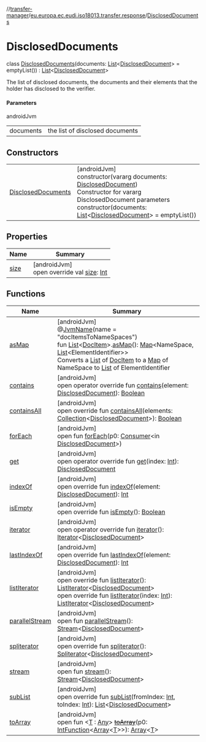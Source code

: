 //[transfer-manager](../../../index.md)/[eu.europa.ec.eudi.iso18013.transfer.response](../index.md)/[DisclosedDocuments](index.md)

# DisclosedDocuments

class [DisclosedDocuments](index.md)(documents: [List](https://kotlinlang.org/api/latest/jvm/stdlib/kotlin.collections/-list/index.html)&lt;[DisclosedDocument](../-disclosed-document/index.md)&gt; = emptyList()) : [List](https://kotlinlang.org/api/latest/jvm/stdlib/kotlin.collections/-list/index.html)&lt;[DisclosedDocument](../-disclosed-document/index.md)&gt; 

The list of disclosed documents, the documents and their elements that the holder has disclosed to the verifier.

#### Parameters

androidJvm

| | |
|---|---|
| documents | the list of disclosed documents |

## Constructors

| | |
|---|---|
| [DisclosedDocuments](-disclosed-documents.md) | [androidJvm]<br>constructor(vararg documents: [DisclosedDocument](../-disclosed-document/index.md))<br>Constructor for vararg DisclosedDocument parameters<br>constructor(documents: [List](https://kotlinlang.org/api/latest/jvm/stdlib/kotlin.collections/-list/index.html)&lt;[DisclosedDocument](../-disclosed-document/index.md)&gt; = emptyList()) |

## Properties

| Name | Summary |
|---|---|
| [size](../-requested-documents/index.md#844915858%2FProperties%2F-360525760) | [androidJvm]<br>open override val [size](../-requested-documents/index.md#844915858%2FProperties%2F-360525760): [Int](https://kotlinlang.org/api/latest/jvm/stdlib/kotlin/-int/index.html) |

## Functions

| Name | Summary |
|---|---|
| [asMap](../../eu.europa.ec.eudi.iso18013.transfer/as-map.md) | [androidJvm]<br>@[JvmName](https://kotlinlang.org/api/latest/jvm/stdlib/kotlin.jvm/-jvm-name/index.html)(name = &quot;docItemsToNameSpaces&quot;)<br>fun [List](https://kotlinlang.org/api/latest/jvm/stdlib/kotlin.collections/-list/index.html)&lt;[DocItem](../-doc-item/index.md)&gt;.[asMap](../../eu.europa.ec.eudi.iso18013.transfer/as-map.md)(): [Map](https://kotlinlang.org/api/latest/jvm/stdlib/kotlin.collections/-map/index.html)&lt;NameSpace, [List](https://kotlinlang.org/api/latest/jvm/stdlib/kotlin.collections/-list/index.html)&lt;ElementIdentifier&gt;&gt;<br>Converts a [List](https://kotlinlang.org/api/latest/jvm/stdlib/kotlin.collections/-list/index.html) of [DocItem](../-doc-item/index.md) to a [Map](https://kotlinlang.org/api/latest/jvm/stdlib/kotlin.collections/-map/index.html) of NameSpace to [List](https://kotlinlang.org/api/latest/jvm/stdlib/kotlin.collections/-list/index.html) of ElementIdentifier |
| [contains](index.md#-350827050%2FFunctions%2F-360525760) | [androidJvm]<br>open operator override fun [contains](index.md#-350827050%2FFunctions%2F-360525760)(element: [DisclosedDocument](../-disclosed-document/index.md)): [Boolean](https://kotlinlang.org/api/latest/jvm/stdlib/kotlin/-boolean/index.html) |
| [containsAll](index.md#17674453%2FFunctions%2F-360525760) | [androidJvm]<br>open override fun [containsAll](index.md#17674453%2FFunctions%2F-360525760)(elements: [Collection](https://kotlinlang.org/api/latest/jvm/stdlib/kotlin.collections/-collection/index.html)&lt;[DisclosedDocument](../-disclosed-document/index.md)&gt;): [Boolean](https://kotlinlang.org/api/latest/jvm/stdlib/kotlin/-boolean/index.html) |
| [forEach](index.md#-2116930551%2FFunctions%2F-360525760) | [androidJvm]<br>open fun [forEach](index.md#-2116930551%2FFunctions%2F-360525760)(p0: [Consumer](https://developer.android.com/reference/kotlin/java/util/function/Consumer.html)&lt;in [DisclosedDocument](../-disclosed-document/index.md)&gt;) |
| [get](../-requested-documents/index.md#961975567%2FFunctions%2F-360525760) | [androidJvm]<br>open operator override fun [get](../-requested-documents/index.md#961975567%2FFunctions%2F-360525760)(index: [Int](https://kotlinlang.org/api/latest/jvm/stdlib/kotlin/-int/index.html)): [DisclosedDocument](../-disclosed-document/index.md) |
| [indexOf](index.md#-1727869120%2FFunctions%2F-360525760) | [androidJvm]<br>open override fun [indexOf](index.md#-1727869120%2FFunctions%2F-360525760)(element: [DisclosedDocument](../-disclosed-document/index.md)): [Int](https://kotlinlang.org/api/latest/jvm/stdlib/kotlin/-int/index.html) |
| [isEmpty](../-requested-documents/index.md#-1000881820%2FFunctions%2F-360525760) | [androidJvm]<br>open override fun [isEmpty](../-requested-documents/index.md#-1000881820%2FFunctions%2F-360525760)(): [Boolean](https://kotlinlang.org/api/latest/jvm/stdlib/kotlin/-boolean/index.html) |
| [iterator](../-requested-documents/index.md#-1577986619%2FFunctions%2F-360525760) | [androidJvm]<br>open operator override fun [iterator](../-requested-documents/index.md#-1577986619%2FFunctions%2F-360525760)(): [Iterator](https://kotlinlang.org/api/latest/jvm/stdlib/kotlin.collections/-iterator/index.html)&lt;[DisclosedDocument](../-disclosed-document/index.md)&gt; |
| [lastIndexOf](index.md#1960148598%2FFunctions%2F-360525760) | [androidJvm]<br>open override fun [lastIndexOf](index.md#1960148598%2FFunctions%2F-360525760)(element: [DisclosedDocument](../-disclosed-document/index.md)): [Int](https://kotlinlang.org/api/latest/jvm/stdlib/kotlin/-int/index.html) |
| [listIterator](../-requested-documents/index.md#-236165689%2FFunctions%2F-360525760) | [androidJvm]<br>open override fun [listIterator](../-requested-documents/index.md#-236165689%2FFunctions%2F-360525760)(): [ListIterator](https://kotlinlang.org/api/latest/jvm/stdlib/kotlin.collections/-list-iterator/index.html)&lt;[DisclosedDocument](../-disclosed-document/index.md)&gt;<br>open override fun [listIterator](../-requested-documents/index.md#845091493%2FFunctions%2F-360525760)(index: [Int](https://kotlinlang.org/api/latest/jvm/stdlib/kotlin/-int/index.html)): [ListIterator](https://kotlinlang.org/api/latest/jvm/stdlib/kotlin.collections/-list-iterator/index.html)&lt;[DisclosedDocument](../-disclosed-document/index.md)&gt; |
| [parallelStream](../-requested-documents/index.md#-1592339412%2FFunctions%2F-360525760) | [androidJvm]<br>open fun [parallelStream](../-requested-documents/index.md#-1592339412%2FFunctions%2F-360525760)(): [Stream](https://developer.android.com/reference/kotlin/java/util/stream/Stream.html)&lt;[DisclosedDocument](../-disclosed-document/index.md)&gt; |
| [spliterator](../-requested-documents/index.md#703021258%2FFunctions%2F-360525760) | [androidJvm]<br>open override fun [spliterator](../-requested-documents/index.md#703021258%2FFunctions%2F-360525760)(): [Spliterator](https://developer.android.com/reference/kotlin/java/util/Spliterator.html)&lt;[DisclosedDocument](../-disclosed-document/index.md)&gt; |
| [stream](../-requested-documents/index.md#135225651%2FFunctions%2F-360525760) | [androidJvm]<br>open fun [stream](../-requested-documents/index.md#135225651%2FFunctions%2F-360525760)(): [Stream](https://developer.android.com/reference/kotlin/java/util/stream/Stream.html)&lt;[DisclosedDocument](../-disclosed-document/index.md)&gt; |
| [subList](../-requested-documents/index.md#423386006%2FFunctions%2F-360525760) | [androidJvm]<br>open override fun [subList](../-requested-documents/index.md#423386006%2FFunctions%2F-360525760)(fromIndex: [Int](https://kotlinlang.org/api/latest/jvm/stdlib/kotlin/-int/index.html), toIndex: [Int](https://kotlinlang.org/api/latest/jvm/stdlib/kotlin/-int/index.html)): [List](https://kotlinlang.org/api/latest/jvm/stdlib/kotlin.collections/-list/index.html)&lt;[DisclosedDocument](../-disclosed-document/index.md)&gt; |
| [toArray](../-requested-documents/index.md#-1215154575%2FFunctions%2F-360525760) | [androidJvm]<br>open fun &lt;[T](../-requested-documents/index.md#-1215154575%2FFunctions%2F-360525760) : [Any](https://kotlinlang.org/api/latest/jvm/stdlib/kotlin/-any/index.html)&gt; [~~toArray~~](../-requested-documents/index.md#-1215154575%2FFunctions%2F-360525760)(p0: [IntFunction](https://developer.android.com/reference/kotlin/java/util/function/IntFunction.html)&lt;[Array](https://kotlinlang.org/api/latest/jvm/stdlib/kotlin/-array/index.html)&lt;[T](../-requested-documents/index.md#-1215154575%2FFunctions%2F-360525760)&gt;&gt;): [Array](https://kotlinlang.org/api/latest/jvm/stdlib/kotlin/-array/index.html)&lt;[T](../-requested-documents/index.md#-1215154575%2FFunctions%2F-360525760)&gt; |
